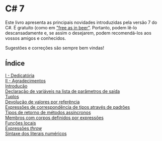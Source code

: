 # C# 7

Este livro apresenta as principais novidades introduzidas pela versão 7 do C#. É gratuito (como em ["free as in beer"](https://www.howtogeek.com/howto/31717/what-do-the-phrases-free-speech-vs.-free-beer-really-mean/). Portanto, podem lê-lo descansadamente e, se assim o desejarem, podem recomendá-los aos vossos amigos e conhecidos.

Sugestões e correções são sempre bem vindas!


## Índice

[I - Dedicatória](I-dedicatoria.md) <br>
[II - Agradecimentos](II-agradecimentos.md)<br>
[Introdução](0-index.md)<br>
[Declaração de variáveis na lista de parâmetros de saída](1-out.md)<br>
[Tuplos](2-tuplos.md)<br>
[Devolução de valores por referência](3-refs.md)<br>
[Expressões de correspondência de tipos através de padrões](4-patterns.md)<br>
[Tipos de retorno de métodos assíncronos](5-asyncreturns.md)<br>
[Membros com corpos definidos por expressões](6-expressionbodied.md)<br>
[Funções locais](7-localfunctions.md)<br>
[Expressões *throw*](8-throwexpressions.md)<br>
[Sintaxe dos literais numéricos](9-numericliteralssyntax.md)<br>
